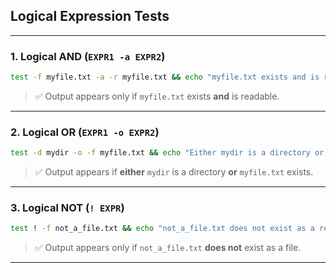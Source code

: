 ## Logical Expression Tests

---

### 1. **Logical AND (`EXPR1 -a EXPR2`)**

```bash
test -f myfile.txt -a -r myfile.txt && echo "myfile.txt exists and is readable."
```

> ✅ Output appears only if `myfile.txt` exists **and** is readable.

---

### 2. **Logical OR (`EXPR1 -o EXPR2`)**

```bash
test -d mydir -o -f myfile.txt && echo "Either mydir is a directory or myfile.txt exists."
```

> ✅ Output appears if **either** `mydir` is a directory **or** `myfile.txt` exists.

---

### 3. **Logical NOT (`! EXPR`)**

```bash
test ! -f not_a_file.txt && echo "not_a_file.txt does not exist as a regular file."
```

> ✅ Output appears only if `not_a_file.txt` **does not** exist as a file.

---


